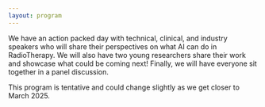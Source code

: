 ```yaml
---
layout: program
---
```


We have an action packed day with technical, clinical, and industry speakers who will share their perspectives on what AI can do in RadioTherapy. We will also have two young researchers share their work and showcase what could be coming next! Finally, we will have everyone sit together in a panel discussion. 

This program is tentative and could change slightly as we get closer to March 2025. 